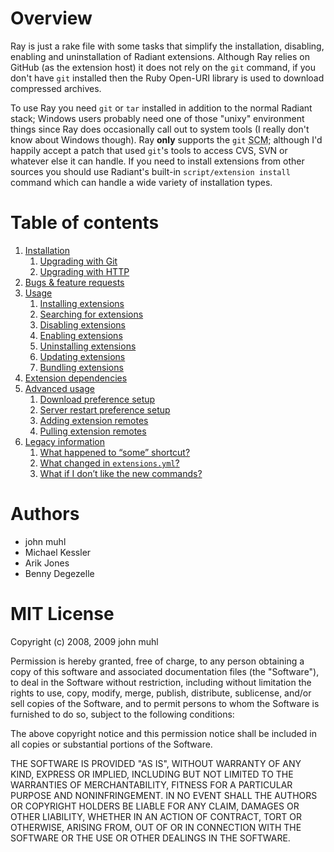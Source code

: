 Overview
========

Ray is just a rake file with some tasks that simplify the installation, disabling, enabling and uninstallation of Radiant extensions. Although Ray relies on GitHub (as the extension host) it does not rely on the `git` command, if you don't have `git` installed then the Ruby Open-URI library is used to download compressed archives.

To use Ray you need `git` or `tar` installed in addition to the normal Radiant stack; Windows users probably need one of those "unixy" environment things since Ray does occasionally call out to system tools (I really don't know about Windows though). Ray **only** supports the `git` <abbr title="Source Code Management">SCM</abbr>; although I'd happily accept a patch that used `git`'s tools to access CVS, SVN or whatever else it can handle. If you need to install extensions from other sources you should use Radiant's built-in `script/extension install` command which can handle a wide variety of installation types.

Table of contents
=================

<ol>
  <li><a href="http://johnmuhl.github.com/radiant-ray-extension/#installation">Installation</a>
    <ol>
      <li><a href="http://johnmuhl.github.com/radiant-ray-extension/#upgrading-with-git">Upgrading with Git</a></li>
      <li><a href="http://johnmuhl.github.com/radiant-ray-extension/#upgrading-with-http">Upgrading with HTTP</a></li>
    </ol>
  </li>
  <li><a href="http://github.com/johnmuhl/radiant-ray-extension/issues">Bugs &amp; feature requests</a></li>
  <li><a href="http://johnmuhl.github.com/radiant-ray-extension/#usage">Usage</a>
    <ol>
      <li><a href="http://johnmuhl.github.com/radiant-ray-extension/#ext-install">Installing extensions</a></li>
      <li><a href="http://johnmuhl.github.com/radiant-ray-extension/#ext-search">Searching for extensions</a></li>
      <li><a href="http://johnmuhl.github.com/radiant-ray-extension/#ext-disable">Disabling extensions</a></li>
      <li><a href="http://johnmuhl.github.com/radiant-ray-extension/#ext-enable">Enabling extensions</a></li>
      <li><a href="http://johnmuhl.github.com/radiant-ray-extension/#ext-uninstall">Uninstalling extensions</a></li>
      <li><a href="http://johnmuhl.github.com/radiant-ray-extension/#ext-update">Updating extensions</a></li>
      <li><a href="http://johnmuhl.github.com/radiant-ray-extension/#ext-bundle">Bundling extensions</a></li>
    </ol>
  </li>
  <li><a href="http://johnmuhl.github.com/radiant-ray-extension/#extension-dependencies">Extension dependencies</a></li>
  <li><a href="http://johnmuhl.github.com/radiant-ray-extension/#advanced-usage">Advanced usage</a>
    <ol>
      <li><a href="http://johnmuhl.github.com/radiant-ray-extension/#setup-download">Download preference setup</a></li>
      <li><a href="http://johnmuhl.github.com/radiant-ray-extension/#setup-restart">Server restart preference setup</a></li>
      <li><a href="http://johnmuhl.github.com/radiant-ray-extension/#ext-remote">Adding extension remotes</a></li>
      <li><a href="http://johnmuhl.github.com/radiant-ray-extension/#ext-pull">Pulling extension remotes</a></li>
    </ol>
  </li>
  <li><a href="http://johnmuhl.github.com/radiant-ray-extension/#legacy-information">Legacy information</a>
    <ol>
      <li><a href="http://johnmuhl.github.com/radiant-ray-extension/#shortcuts-redux">What happened to &#8220;some&#8221; shortcut?</a></li>
      <li><a href="http://johnmuhl.github.com/radiant-ray-extension/#ext-bundle-diff">What changed in <code>extensions.yml</code>?</a></li>
      <li><a href="http://johnmuhl.github.com/radiant-ray-extension/#shortcuts">What if I don&#8217;t like the new commands?</a></li>
    </ol>
  </li>
</ol>

Authors
=======

* john muhl
* Michael Kessler
* Arik Jones
* Benny Degezelle

MIT License
============

Copyright (c) 2008, 2009 john muhl

Permission is hereby granted, free of charge, to any person obtaining a copy of this software and associated documentation files (the "Software"), to deal in the Software without restriction, including without limitation the rights to use, copy, modify, merge, publish, distribute, sublicense, and/or sell copies of the Software, and to permit persons to whom the Software is furnished to do so, subject to the following conditions:

The above copyright notice and this permission notice shall be included in all copies or substantial portions of the Software.

THE SOFTWARE IS PROVIDED "AS IS", WITHOUT WARRANTY OF ANY KIND, EXPRESS OR IMPLIED, INCLUDING BUT NOT LIMITED TO THE WARRANTIES OF MERCHANTABILITY, FITNESS FOR A PARTICULAR PURPOSE AND NONINFRINGEMENT. IN NO EVENT SHALL THE AUTHORS OR COPYRIGHT HOLDERS BE LIABLE FOR ANY CLAIM, DAMAGES OR OTHER LIABILITY, WHETHER IN AN ACTION OF CONTRACT, TORT OR OTHERWISE, ARISING FROM, OUT OF OR IN CONNECTION WITH THE SOFTWARE OR THE USE OR OTHER DEALINGS IN THE SOFTWARE.
